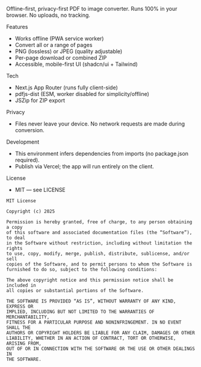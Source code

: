 Offline-first, privacy-first PDF to image converter. Runs 100% in your browser. No uploads, no tracking.

Features
- Works offline (PWA service worker)
- Convert all or a range of pages
- PNG (lossless) or JPEG (quality adjustable)
- Per-page download or combined ZIP
- Accessible, mobile-first UI (shadcn/ui + Tailwind)

Tech
- Next.js App Router (runs fully client-side)
- pdfjs-dist (ESM, worker disabled for simplicity/offline)
- JSZip for ZIP export

Privacy
- Files never leave your device. No network requests are made during conversion.

Development
- This environment infers dependencies from imports (no package.json required).
- Publish via Vercel; the app will run entirely on the client.

License
- MIT — see LICENSE

```text file="LICENSE"
MIT License

Copyright (c) 2025

Permission is hereby granted, free of charge, to any person obtaining a copy
of this software and associated documentation files (the “Software”), to deal
in the Software without restriction, including without limitation the rights
to use, copy, modify, merge, publish, distribute, sublicense, and/or sell
copies of the Software, and to permit persons to whom the Software is
furnished to do so, subject to the following conditions:

The above copyright notice and this permission notice shall be included in
all copies or substantial portions of the Software.

THE SOFTWARE IS PROVIDED “AS IS”, WITHOUT WARRANTY OF ANY KIND, EXPRESS OR
IMPLIED, INCLUDING BUT NOT LIMITED TO THE WARRANTIES OF MERCHANTABILITY,
FITNESS FOR A PARTICULAR PURPOSE AND NONINFRINGEMENT. IN NO EVENT SHALL THE
AUTHORS OR COPYRIGHT HOLDERS BE LIABLE FOR ANY CLAIM, DAMAGES OR OTHER
LIABILITY, WHETHER IN AN ACTION OF CONTRACT, TORT OR OTHERWISE, ARISING FROM,
OUT OF OR IN CONNECTION WITH THE SOFTWARE OR THE USE OR OTHER DEALINGS IN
THE SOFTWARE.

